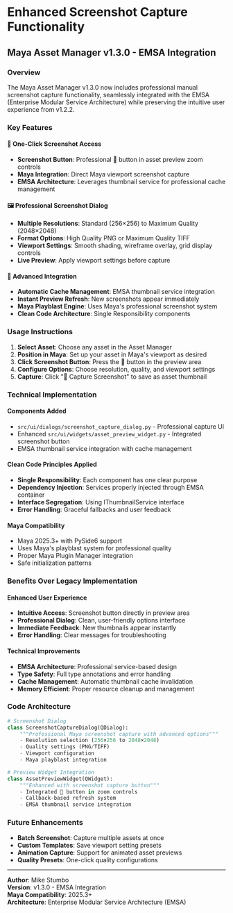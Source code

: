# Enhanced Screenshot Capture Functionality

## Maya Asset Manager v1.3.0 - EMSA Integration

### Overview

The Maya Asset Manager v1.3.0 now includes professional manual screenshot capture functionality, seamlessly integrated with the EMSA (Enterprise Modular Service Architecture) while preserving the intuitive user experience from v1.2.2.

### Key Features

#### 🎯 **One-Click Screenshot Access**

- **Screenshot Button**: Professional 📸 button in asset preview zoom controls
- **Maya Integration**: Direct Maya viewport screenshot capture
- **EMSA Architecture**: Leverages thumbnail service for professional cache management

#### 🖼️ **Professional Screenshot Dialog**

- **Multiple Resolutions**: Standard (256×256) to Maximum Quality (2048×2048)
- **Format Options**: High Quality PNG or Maximum Quality TIFF
- **Viewport Settings**: Smooth shading, wireframe overlay, grid display controls
- **Live Preview**: Apply viewport settings before capture

#### 🔧 **Advanced Integration**

- **Automatic Cache Management**: EMSA thumbnail service integration
- **Instant Preview Refresh**: New screenshots appear immediately
- **Maya Playblast Engine**: Uses Maya's professional screenshot system
- **Clean Code Architecture**: Single Responsibility components

### Usage Instructions

1. **Select Asset**: Choose any asset in the Asset Manager
2. **Position in Maya**: Set up your asset in Maya's viewport as desired
3. **Click Screenshot Button**: Press the 📸 button in the preview area
4. **Configure Options**: Choose resolution, quality, and viewport settings
5. **Capture**: Click "📸 Capture Screenshot" to save as asset thumbnail

### Technical Implementation

#### **Components Added**

- `src/ui/dialogs/screenshot_capture_dialog.py` - Professional capture UI
- Enhanced `src/ui/widgets/asset_preview_widget.py` - Integrated screenshot button
- EMSA thumbnail service integration with cache management

#### **Clean Code Principles Applied**

- **Single Responsibility**: Each component has one clear purpose
- **Dependency Injection**: Services properly injected through EMSA container
- **Interface Segregation**: Using IThumbnailService interface
- **Error Handling**: Graceful fallbacks and user feedback

#### **Maya Compatibility**

- Maya 2025.3+ with PySide6 support
- Uses Maya's playblast system for professional quality
- Proper Maya Plugin Manager integration
- Safe initialization patterns

### Benefits Over Legacy Implementation

#### **Enhanced User Experience**

- **Intuitive Access**: Screenshot button directly in preview area
- **Professional Dialog**: Clean, user-friendly options interface
- **Immediate Feedback**: New thumbnails appear instantly
- **Error Handling**: Clear messages for troubleshooting

#### **Technical Improvements**

- **EMSA Architecture**: Professional service-based design
- **Type Safety**: Full type annotations and error handling
- **Cache Management**: Automatic thumbnail cache invalidation
- **Memory Efficient**: Proper resource cleanup and management

### Code Architecture

```python
# Screenshot Dialog
class ScreenshotCaptureDialog(QDialog):
    """Professional Maya screenshot capture with advanced options"""
    - Resolution selection (256×256 to 2048×2048)
    - Quality settings (PNG/TIFF)
    - Viewport configuration
    - Maya playblast integration

# Preview Widget Integration  
class AssetPreviewWidget(QWidget):
    """Enhanced with screenshot capture button"""
    - Integrated 📸 button in zoom controls
    - Callback-based refresh system
    - EMSA thumbnail service integration
```

### Future Enhancements

- **Batch Screenshot**: Capture multiple assets at once
- **Custom Templates**: Save viewport setting presets  
- **Animation Capture**: Support for animated asset previews
- **Quality Presets**: One-click quality configurations

---

**Author**: Mike Stumbo  
**Version**: v1.3.0 - EMSA Integration  
**Maya Compatibility**: 2025.3+  
**Architecture**: Enterprise Modular Service Architecture (EMSA)
